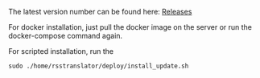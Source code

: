  The latest version number can be found here: [Releases](https://github.com/rss-translator/RSS-Translator/releases)

For docker installation, just pull the docker image on the server or run the docker-compose command again.

For scripted installation, run the

`sudo ./home/rsstranslator/deploy/install_update.sh`